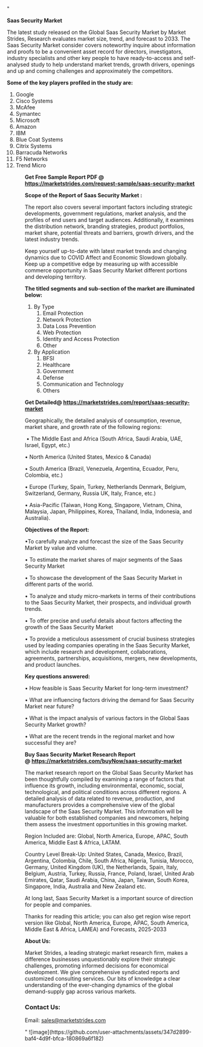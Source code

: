 "<p><strong>Saas Security Market</strong></p>
<p>The latest study released on the Global Saas Security Market by Market Strides, Research evaluates market size, trend, and forecast to 2033. The Saas Security Market consider covers noteworthy inquire about information and proofs to be a convenient asset record for directors, investigators, industry specialists and other key people to have ready-to-access and self-analysed study to help understand market trends, growth drivers, openings and up and coming challenges and approximately the competitors.</p>
<p><strong> Some of the key players profiled in the study are: </strong></p>
<p><ol><li>
Google</li><li>Cisco Systems</li><li>McAfee</li><li>Symantec</li><li>Microsoft</li><li>Amazon</li><li>IBM</li><li>Blue Coat Systems</li><li>Citrix Systems</li><li>Barracuda Networks</li><li>F5 Networks</li><li>Trend Micro


</li><ol></p>
<p><strong>Get Free Sample Report PDF @ <a href=https://marketstrides.com/request-sample/saas-security-market>https://marketstrides.com/request-sample/saas-security-market</a></strong></p>
<p><strong> Scope of the Report of Saas Security Market : </strong></p>
<p>The report also covers several important factors including strategic developments, government regulations, market analysis, and the profiles of end users and target audiences. Additionally, it examines the distribution network, branding strategies, product portfolios, market share, potential threats and barriers, growth drivers, and the latest industry trends.</p>
<p>Keep yourself up-to-date with latest market trends and changing dynamics due to COVID Affect and Economic Slowdown globally. Keep up a competitive edge by measuring up with accessible commerce opportunity in Saas Security Market different portions and developing territory.</p>
<p><strong> The titled segments and sub-section of the market are illuminated below: </strong></p>
<p><ol><li>By Type<ol><li>Email Protection</li><li>Network Protection</li><li>Data Loss Prevention</li><li>Web Protection</li><li>Identity and Access Protection</li><li>Other</li></ol></li><li>By Application<ol><li>BFSI</li><li>Healthcare</li><li>Government</li><li>Defense</li><li>Communication and Technology</li><li>Others</li></ol></li></ol></p>
<p><strong>Get Detailed@ <a href=https://marketstrides.com/report/saas-security-market>https://marketstrides.com/report/saas-security-market</a></strong></p>
<p>Geographically, the detailed analysis of consumption, revenue, market share, and growth rate of the following regions:</p>
<p>&nbsp;&bull; The Middle East and Africa (South Africa, Saudi Arabia, UAE, Israel, Egypt, etc.)</p>
<p>&bull; North America (United States, Mexico &amp; Canada)</p>
<p>&bull; South America (Brazil, Venezuela, Argentina, Ecuador, Peru, Colombia, etc.)</p>
<p>&bull; Europe (Turkey, Spain, Turkey, Netherlands Denmark, Belgium, Switzerland, Germany, Russia UK, Italy, France, etc.)</p>
<p>&bull; Asia-Pacific (Taiwan, Hong Kong, Singapore, Vietnam, China, Malaysia, Japan, Philippines, Korea, Thailand, India, Indonesia, and Australia).</p>
<p><strong>Objectives of the Report: </strong></p>
<p>&bull;To carefully analyze and forecast the size of the Saas Security Market by value and volume.</p>
<p>&bull; To estimate the market shares of major segments of the Saas Security Market</p>
<p>&bull; To showcase the development of the Saas Security Market in different parts of the world.</p>
<p>&bull; To analyze and study micro-markets in terms of their contributions to the Saas Security Market, their prospects, and individual growth trends.</p>
<p>&bull; To offer precise and useful details about factors affecting the growth of the Saas Security Market</p>
<p>&bull; To provide a meticulous assessment of crucial business strategies used by leading companies operating in the Saas Security Market, which include research and development, collaborations, agreements, partnerships, acquisitions, mergers, new developments, and product launches.</p>
<p><strong>Key questions answered: </strong></p>
<p>&bull; How feasible is Saas Security Market for long-term investment?</p>
<p>&bull; What are influencing factors driving the demand for Saas Security Market near future?</p>
<p>&bull; What is the impact analysis of various factors in the Global Saas Security Market growth?</p>
<p>&bull; What are the recent trends in the regional market and how successful they are?</p>
<p><strong>Buy Saas Security Market Research Report @&nbsp;<a href=https://marketstrides.com/buyNow/saas-security-market>https://marketstrides.com/buyNow/saas-security-market</a></strong></p>
<p>The market research report on the Global Saas Security Market has been thoughtfully compiled by examining a range of factors that influence its growth, including environmental, economic, social, technological, and political conditions across different regions. A detailed analysis of data related to revenue, production, and manufacturers provides a comprehensive view of the global landscape of the Saas Security Market. This information will be valuable for both established companies and newcomers, helping them assess the investment opportunities in this growing market.</p>
<p>Region Included are: Global, North America, Europe, APAC, South America, Middle East &amp; Africa, LATAM.</p>
<p>Country Level Break-Up: United States, Canada, Mexico, Brazil, Argentina, Colombia, Chile, South Africa, Nigeria, Tunisia, Morocco, Germany, United Kingdom (UK), the Netherlands, Spain, Italy, Belgium, Austria, Turkey, Russia, France, Poland, Israel, United Arab Emirates, Qatar, Saudi Arabia, China, Japan, Taiwan, South Korea, Singapore, India, Australia and New Zealand etc.</p>
<p>At long last, Saas Security Market is a important source of direction for people and companies.</p>
<p>Thanks for reading this article; you can also get region wise report version like Global, North America, Europe, APAC, South America, Middle East &amp; Africa, LAMEA) and Forecasts, 2025-2033</p>
<p><strong>About Us: </strong></p>
<p>Market Strides, a leading strategic market research firm, makes a difference businesses unquestionably explore their strategic challenges, promoting informed decisions for economical development. We give comprehensive syndicated reports and customized consulting services. Our bits of knowledge a clear understanding of the ever-changing dynamics of the global demand-supply gap across various markets.</p>
<h3>Contact Us:</h3>
<p>Email: <a href=mailto:sales@marketstrides.com>sales@marketstrides.com</a></p>"
![image](https://github.com/user-attachments/assets/347d2899-baf4-4d9f-bfca-180869a6f182)
